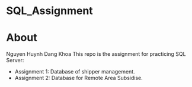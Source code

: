 # SQL_Assignment
# About
Nguyen Huynh Dang Khoa
This repo is the assignment for practicing SQL Server:  
- Assignment 1: Database of shipper management.
- Assignment 2: Database for Remote Area Subsidise.

